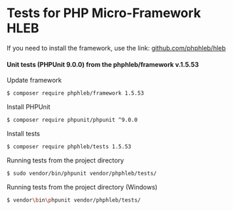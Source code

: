 Tests for PHP Micro-Framework HLEB
=====================

 If you need to install the framework, use the link: [github.com/phphleb/hleb](https://github.com/phphleb/hleb) 
 
 
 #### Unit tests (PHPUnit 9.0.0) from the phphleb/framework v.1.5.53

Update framework

```bash
$ composer require phphleb/framework 1.5.53
```

Install PHPUnit

```bash
$ composer require phpunit/phpunit ^9.0.0
```

Install tests

```bash
$ composer require phphleb/tests 1.5.53
```

Running tests from the project directory

```bash
$ sudo vendor/bin/phpunit vendor/phphleb/tests/
```

Running tests from the project directory (Windows)

```bash
$ vendor\bin\phpunit vendor/phphleb/tests/
```
